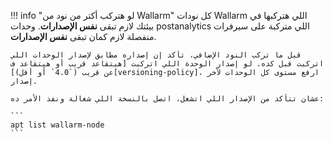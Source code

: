 !!! info "لو هتركب أكتر من نود من Wallarm"
    كل نودات Wallarm اللي هتركبها في بيئتك لازم تبقى **نفس الإصدارات**. وحدات postanalytics اللي متركبة على سيرفرات منفصلة لازم كمان تبقى **نفس الإصدارات**.

    قبل ما تركب النود الإضافي، تأكد إن إصداره مطابق لإصدار الوحدات اللي اتركبت قبل كده. لو إصدار الوحدة اللي اتركبت [هيتقاعد قريب أو هيتقاعد ف عن قريب (`4.0` أو أقل)][versioning-policy]، ارفع مستوى كل الوحدات لآخر إصدار.

    عشان تتأكد من الإصدار اللي اتشغل، اتصل بالنسخة اللي شغالة ونفذ الأمر ده:

    ```
    apt list wallarm-node
    ```